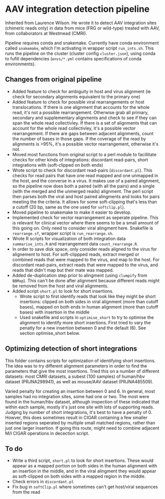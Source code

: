 # AAV integration detection pipeline

Inherited from Laurence Wilson.  He wrote it to detect AAV integration sites (chimeric reads only) in data from mice (FRG or wild-type) treated with AAV, from collaborators at Westmead (CMRI).

Pipeline requires conda and snakemake.  Currently have conda environment called `snakemake`, which I'm activating in wrapper script `run_ints.sh`.  This runs the pipeline on the cluster (cluster config `cluster.json`), using conda to fufill dependencies (`envs/*.yml` contains specifications of conda environments).

## Changes from original pipeline

 - Added feature to check for ambiguity in host and virus alignment (ie check for secondary alignments equivalent to the primary one)
 - Added feature to check for possible viral rearrangements or host translocations. If there is one alignment that accounts for the whole read, it's not a possible rearrangement. Otherwise grab all primary, secondary and supplementary alignments and check to see if they can span the whole read collectivley.  If there is a set of alignments that can account for the whole read collectivley, it's a possible vector rearrangement. If there are gaps between adjacent alignments, count the number of bases in those gaps.  If the coverage of the read by alignments is \>95%, it's a possible vector rearrangement, otherwise it's not.
 - Moved most functions from original script to a perl module to facillitate checks for other kinds of integrations: discordant read-pairs, short integrations with (soft-clipped on both ends)
 - Wrote script to check for discordant read-pairs (`discordant.pl`).  This checks for read pairs that have one read mapped and one unmapped in the host, and the converse in a virus.  It makes use of a paired alignment, so the pipeline now does both a paired (with all the pairs) and a single (with the merged and the unmerged reads) alignment.  The perl script then parses both the viral and host paired alingments and looks for pairs meeting the the criteria.  It allows for some soft-clipping that's less than a cutoff (20 bp, same as the one used for `softclip.pl`).
 - Moved pipeline to snakemake to make it easier to develop.
 - Implemented check for vector rearrangement as seperate pipeline.  This is relevant for clinical vector where there seems to be a small amount of this going on.  Only need to consider viral alingment here.  Snakefile is `rearrange.sf`, wrapper script is `run_rearrange.sh`.
 - Wrote R scripts for visualization of both integration data `summarise_ints.R` and rearrangement data `count_rearrange.R`.
 - In order to save disk space, only consider reads aligned to the virus for alignement to host.  For soft-clippped reads, extract merged or combined reads that were mapped to the virus, and map to the host.  For discordant read-pairs, extract reads that were mapped to the virus, and reads that didn't map but their mate was mapped.
 - Added de-duplication step prior to alingment (using `clumpify` from `BBMap`).  This can't be done after alignment because different reads might be removed from the host and viral alignments.
 - Added script `short.pl` to look for short insertions.
	- Wrote script to first identify reads that look like they might be short insertions: clipped on both sides in viral alignment (more than cutoff bases), mapped on both ends in human alignment (more than cutoff bases) with insertion in the middle
	- Used snakefile and scripts in `optimise_short` to try to optimise the alignment to identify more short insertions.  First tried to vary the penatly for a new insertion between 0 and the default (6).  See section optimise_short below.

## Optimizing detection of short integrations

This folder contains scripts for optimization of identifying short insertions.  The idea was to try different alignment parameters in order to find the parameters that give the most insertions.  Tried this on a number of different datasets: most CMRI datasets, a subest (100 samples) of human/hbv dataset (PRJNA298941), as well as mouse/AAV dataset (PRJNA485509).

Varied penalty for creating an insertion between 0 and 6.  In general, most samples had no integration sites, some had one or two.  The most were found in the human/hbv dataset, although inspection of these indicated that within each sample, mostly it's just one site with lots of supporting reads.  Judging by number of short integrations, it's best to have a penalty of 0.  Howver, this does sometimes result in CIGAR containing a few smaller inserted regions seperated by multiple small matched regions, rather than just one larger insertion.  If going this route, might need to combine adjacent M/I CIGAR operations in decection script.

## To do

 - Write a third script, `short.pl` to look for short insertions.  These would appear as a mapped portion on both sides in the human alignment with an insertion in the middle, and in the viral alingment they would appear as soft-clipped on both sides with a mapped region in the middle.
 - Check errors in `discordant.pl`
 - Fix bug in `softClip.pl` where sometimes can't get host/viral sequences from the read
